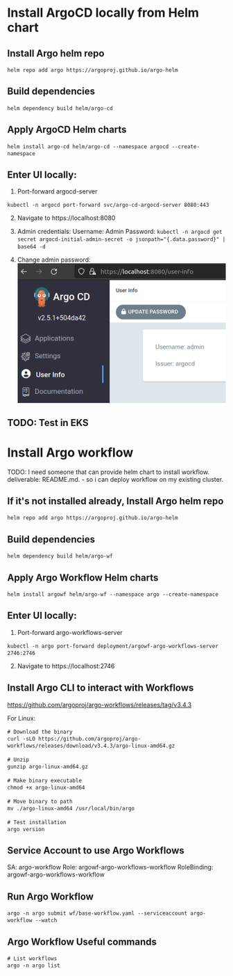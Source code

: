 # Install ArgoCD locally from Helm chart

## Install Argo helm repo
```shell
helm repo add argo https://argoproj.github.io/argo-helm
```

## Build dependencies
```shell
helm dependency build helm/argo-cd
```

## Apply ArgoCD Helm charts
```shell
helm install argo-cd helm/argo-cd --namespace argocd --create-namespace
```

## Enter UI locally:

1. Port-forward argocd-server
```shell
kubectl -n argocd port-forward svc/argo-cd-argocd-server 8080:443
```

2. Navigate to https://localhost:8080

3. Admin credentials:
Username: Admin
Password: `kubectl -n argocd get secret argocd-initial-admin-secret -o jsonpath="{.data.password}" | base64 -d`

4. Change admin password:
![image](./img/change-admin-password.png)

## TODO: Test in EKS

# Install Argo workflow

TODO: I need someone that can provide helm chart to install workflow.
deliverable: README.md. - so i can deploy workflow on my existing cluster.

## If it's not installed already, Install Argo helm repo
```shell
helm repo add argo https://argoproj.github.io/argo-helm
```

## Build dependencies
```shell
helm dependency build helm/argo-wf
```

## Apply Argo Workflow Helm charts
```shell
helm install argowf helm/argo-wf --namespace argo --create-namespace
```

## Enter UI locally:

1. Port-forward argo-workflows-server
```shell
kubectl -n argo port-forward deployment/argowf-argo-workflows-server 2746:2746
```

2. Navigate to https://localhost:2746

## Install Argo CLI to interact with Workflows
https://github.com/argoproj/argo-workflows/releases/tag/v3.4.3

For Linux:
```shell
# Download the binary
curl -sLO https://github.com/argoproj/argo-workflows/releases/download/v3.4.3/argo-linux-amd64.gz

# Unzip
gunzip argo-linux-amd64.gz

# Make binary executable
chmod +x argo-linux-amd64

# Move binary to path
mv ./argo-linux-amd64 /usr/local/bin/argo

# Test installation
argo version
```

## Service Account to use Argo Workflows
SA: argo-workflow
Role: argowf-argo-workflows-workflow
RoleBinding: argowf-argo-workflows-workflow

## Run Argo Workflow
```
argo -n argo submit wf/base-workflow.yaml --serviceaccount argo-workflow --watch
```

## Argo Workflow Useful commands
```shell
# List workflows
argo -n argo list


```